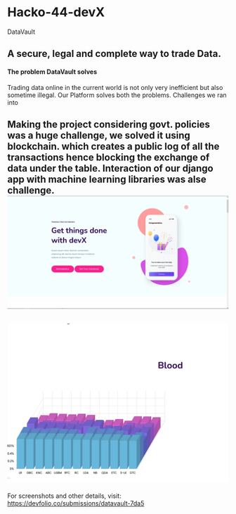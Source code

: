 # Hacko-44-devX
DataVault

A secure, legal and complete way to trade Data.
----
#### The problem DataVault solves

Trading data online in the current world is not only very inefficient but also sometime illegal. Our Platform solves both the problems.
Challenges we ran into

Making the project considering govt. policies was a huge challenge, we solved it using blockchain. which creates a public log of all the transactions hence blocking the exchange of data under the table.
Interaction of our django app with machine learning libraries was alse challenge. 
![Home Page Screen Shot](img01.png)
----
![3D Data Summarizing Graphs Screen Shot](img02.png)
----
For screenshots and other details, visit:
https://devfolio.co/submissions/datavault-7da5
